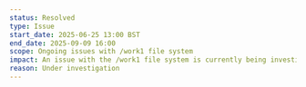 ```yaml
---
status: Resolved
type: Issue
start_date: 2025-06-25 13:00 BST
end_date: 2025-09-09 16:00
scope: Ongoing issues with /work1 file system
impact: An issue with the /work1 file system is currently being investigated.  This is only impacting some jobs and examples of errors seen include Cannot read/write checkpoint; corrupt file, or maybe you are out of disk space. 
reason: Under investigation
---
```

